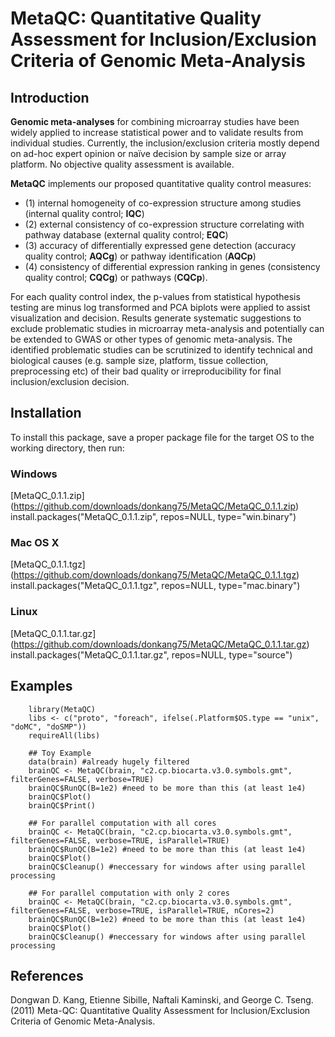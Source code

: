 MetaQC: Quantitative Quality Assessment for Inclusion/Exclusion Criteria of Genomic Meta-Analysis
============================================================================

Introduction
------------
__Genomic meta-analyses__ for combining microarray studies have been widely applied to increase statistical power and to validate results from individual studies. Currently, the inclusion/exclusion criteria mostly depend on ad-hoc expert opinion or naïve decision by sample size or array platform. No objective quality assessment is available. 

__MetaQC__ implements our proposed quantitative quality control measures: 

* (1) internal homogeneity of co-expression structure among studies (internal quality control; __IQC__)
* (2) external consistency of co-expression structure correlating with pathway database (external quality control; __EQC__)
* (3) accuracy of differentially expressed gene detection (accuracy quality control; __AQCg__) or pathway identification (__AQCp__)
* (4) consistency of differential expression ranking in genes (consistency quality control; __CQCg__) or pathways (__CQCp__). 

For each quality control index, the p-values from statistical hypothesis testing are minus log transformed and PCA biplots were applied to assist visualization and decision. Results generate systematic suggestions to exclude problematic studies in microarray meta-analysis and potentially can be extended to GWAS or other types of genomic meta-analysis. The identified problematic studies can be scrutinized to identify technical and biological causes (e.g. sample size, platform, tissue collection, preprocessing etc) of their bad quality or irreproducibility for final inclusion/exclusion decision.

Installation
--------------
To install this package, save a proper package file for the target OS to the working directory, then run:

### Windows            
[MetaQC_0.1.1.zip] (https://github.com/downloads/donkang75/MetaQC/MetaQC_0.1.1.zip) \
        install.packages("MetaQC_0.1.1.zip", repos=NULL, type="win.binary")

### Mac OS X            
[MetaQC_0.1.1.tgz] (https://github.com/downloads/donkang75/MetaQC/MetaQC_0.1.1.tgz) \
        install.packages("MetaQC_0.1.1.tgz", repos=NULL, type="mac.binary")

### Linux            
[MetaQC_0.1.1.tar.gz] (https://github.com/downloads/donkang75/MetaQC/MetaQC_0.1.1.tar.gz) \
        install.packages("MetaQC_0.1.1.tar.gz", repos=NULL, type="source")

Examples
-------------
        library(MetaQC)
        libs <- c("proto", "foreach", ifelse(.Platform$OS.type == "unix", "doMC", "doSMP"))
        requireAll(libs)

        ## Toy Example
        data(brain) #already hugely filtered
        brainQC <- MetaQC(brain, "c2.cp.biocarta.v3.0.symbols.gmt", filterGenes=FALSE, verbose=TRUE)
        brainQC$RunQC(B=1e2) #need to be more than this (at least 1e4)
        brainQC$Plot()
        brainQC$Print()

        ## For parallel computation with all cores
        brainQC <- MetaQC(brain, "c2.cp.biocarta.v3.0.symbols.gmt", filterGenes=FALSE, verbose=TRUE, isParallel=TRUE)
        brainQC$RunQC(B=1e2) #need to be more than this (at least 1e4)
        brainQC$Plot()
        brainQC$Cleanup() #neccessary for windows after using parallel processing

        ## For parallel computation with only 2 cores
        brainQC <- MetaQC(brain, "c2.cp.biocarta.v3.0.symbols.gmt", filterGenes=FALSE, verbose=TRUE, isParallel=TRUE, nCores=2)
        brainQC$RunQC(B=1e2) #need to be more than this (at least 1e4)
        brainQC$Plot()
        brainQC$Cleanup() #neccessary for windows after using parallel processing

References
----------
Dongwan D. Kang, Etienne Sibille, Naftali Kaminski, and George C. Tseng. (2011) Meta-QC: Quantitative Quality Assessment for Inclusion/Exclusion Criteria of Genomic Meta-Analysis. 
